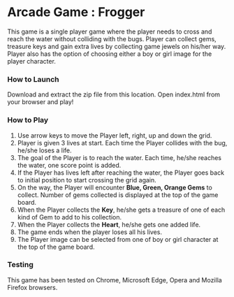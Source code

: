 # Arcade Game : Frogger #

This game is a single player game where the player needs to cross and reach the water without colliding with the bugs. Player can collect gems, treasure keys and gain extra lives by collecting game jewels on his/her way. Player also has the option of choosing either a boy or girl image for the player character.

### How to Launch ###
Download and extract the zip file from this location. Open index.html from your browser and play!

### How to Play ###
1. Use arrow keys to move the Player left, right, up and down the grid.
2. Player is given 3 lives at start. Each time the Player collides with the bug, he/she loses a life. 
3. The goal of the Player is to reach the water. Each time, he/she reaches the water, one score point is added. 
4. If the Player has lives left after reaching the water, the Player goes back to initial position to start crossing the grid again.
5. On the way, the Player will encounter **Blue, Green, Orange Gems** to collect. Number of gems collected is displayed at the top of the game board.
6. When the Player collects the **Key**, he/she gets a treasure of one of each kind of Gem to add to his collection.
7. When the Player collects the **Heart**, he/she gets one added life.
8. The game ends when the player loses all his lives.
9. The Player image can be selected from one of boy or girl character at the top of the game board.

### Testing ###
This game has been tested on Chrome, Microsoft Edge, Opera and Mozilla Firefox browsers.

